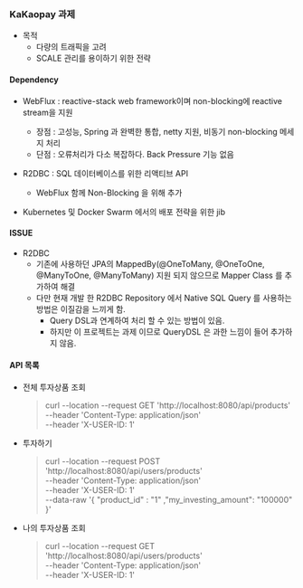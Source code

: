 ### KaKaopay 과제

- 목적
  * 다량의 트래픽을 고려 
  * SCALE 관리를 용이하기 위한 전략
       
#### Dependency
  + WebFlux : reactive-stack web framework이며 non-blocking에 reactive stream을 지원
    + 장점 : 고성능, Spring 과 완벽한 통합, netty 지원, 비동기 non-blocking 메세지 처리
    + 단점 : 오류처리가 다소 복잡하다. Back Pressure 기능 없음
      

  + R2DBC : SQL 데이터베이스를 위한 리액티브 API
    + WebFlux 함께 Non-Blocking 을 위해 추가 
    

  + Kubernetes 및 Docker Swarm 에서의 배포 전략을 위한 jib

#### ISSUE
  + R2DBC
    + 기존에 사용하던 JPA의 MappedBy(@OneToMany, @OneToOne, @ManyToOne, @ManyToMany) 지원 되지 않으므로 Mapper Class 를 추가하여 해결
    + 다만 현재 개발 한 R2DBC Repository 에서 Native SQL Query 를 사용하는 방법은 이질감을 느끼게 함.
      + Query DSL과 연계하여 처리 할 수 있는 방법이 있음. 
      + 하지만 이 프로젝트는 과제 이므로 QueryDSL 은 과한 느낌이 들어 추가하지 않음. 

#### API 목록
  + 전체 투자상품 조회
    > curl --location --request GET 'http://localhost:8080/api/products' \
      --header 'Content-Type: application/json' \
      --header 'X-USER-ID: 1'
     
  + 투자하기
    > curl --location --request POST 'http://localhost:8080/api/users/products' \
     --header 'Content-Type: application/json' \
     --header 'X-USER-ID: 1' \
     --data-raw '{
     "product_id" : "1"
     ,"my_investing_amount": "100000"
     }'
    > 

  + 나의 투자상품 조회
    > curl --location --request GET 'http://localhost:8080/api/users/products' \
    --header 'Content-Type: application/json' \
    --header 'X-USER-ID: 1'